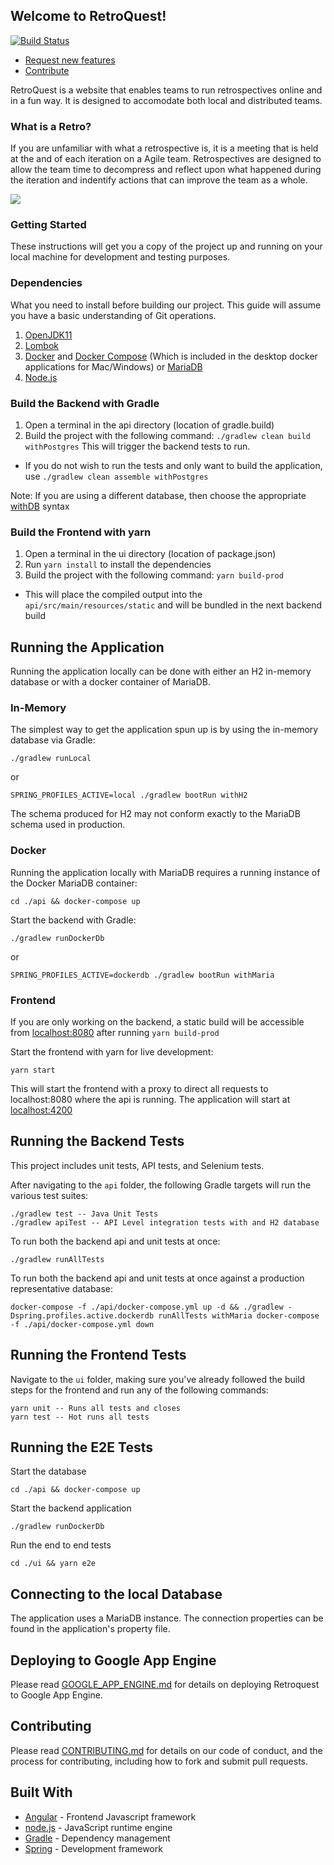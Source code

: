 
## Welcome to RetroQuest!

[![Build Status](https://secure.travis-ci.org/FordLabs/retroquest.svg?branch=develop)](http://travis-ci.org/FordLabs/retroquest)

- [Request new features](https://github.com/FordLabs/retroquest/issues)
- [Contribute](https://github.com/FordLabs/retroquest/pulls)

RetroQuest is a website that enables teams to run retrospectives online and in a fun way. It is designed to accomodate both local and distributed teams.

### What is a Retro?
If you are unfamiliar with what a retrospective is, it is a meeting that is held at the and of each iteration on a Agile team. Retrospectives are designed to allow the team time to decompress and reflect upon what happened during the iteration and indentify actions that can improve the team as a whole.

![](https://user-images.githubusercontent.com/6293337/55166030-c8ccc600-5144-11e9-9156-e44c4a565020.png)

### Getting Started
These instructions will get you a copy of the project up and running on your local machine for development and testing purposes.  

### Dependencies
What you need to install before building our project.  This guide will assume you have a basic understanding of Git operations.  

1. [OpenJDK11](https://openjdk.java.net/projects/jdk/11/)
2. [Lombok](https://projectlombok.org/)
3. [Docker](https://docs.docker.com/install/) and [Docker Compose](https://docs.docker.com/compose/install/) (Which is included in the desktop docker applications for Mac/Windows) or [MariaDB](https://mariadb.org/)
4. [Node.js](https://nodejs.org/en/)

### Build the Backend with Gradle
1. Open a terminal in the api directory (location of gradle.build)
2. Build the project with the following command: `./gradlew clean build withPostgres` This will trigger the backend tests to run.
  - If you do not wish to run the tests and only want to build the application, use `./gradlew clean assemble withPostgres`

Note: If you are using a different database, then choose the appropriate [withDB](https://github.com/rkennel/withDb) syntax

### Build the Frontend with yarn
1. Open a terminal in the ui directory (location of package.json)
2. Run `yarn install` to install the dependencies
3. Build the project with the following command: `yarn build-prod`
  - This will place the compiled output into the `api/src/main/resources/static` and will be bundled in the next backend build

## Running the Application
Running the application locally can be done with either an H2 in-memory database or with a docker container of MariaDB.

### In-Memory
The simplest way to get the application spun up is by using the in-memory database via Gradle:
```
./gradlew runLocal
```
or
```
SPRING_PROFILES_ACTIVE=local ./gradlew bootRun withH2
```

The schema produced for H2 may not conform exactly to the MariaDB schema used in production.

### Docker
Running the application locally with MariaDB requires a running instance of the Docker MariaDB container:

```
cd ./api && docker-compose up
```  

Start the backend with Gradle:  
```
./gradlew runDockerDb
```
or
```
SPRING_PROFILES_ACTIVE=dockerdb ./gradlew bootRun withMaria
```
### Frontend
If you are only working on the backend, a static build will be accessible from [localhost:8080](http://localhost:8080) after running `yarn build-prod`

Start the frontend with yarn for live development:  
```
yarn start
```

This will start the frontend with a proxy to direct all requests to localhost:8080 where the api is running. The application will start at [localhost:4200](http://localhost:4200)


## Running the Backend Tests
This project includes unit tests, API tests, and Selenium tests.

After navigating to the `api` folder, the following Gradle targets will run the various test suites:

```
./gradlew test -- Java Unit Tests
./gradlew apiTest -- API Level integration tests with and H2 database
```

To run both the backend api and unit tests at once:

```
./gradlew runAllTests
```

To run both the backend api and unit tests at once against a production representative database:

```
docker-compose -f ./api/docker-compose.yml up -d && ./gradlew -Dspring.profiles.active.dockerdb runAllTests withMaria docker-compose -f ./api/docker-compose.yml down
```

## Running the Frontend Tests
Navigate to the `ui` folder, making sure you've already followed the build steps for the frontend and run any of the following commands:

```
yarn unit -- Runs all tests and closes
yarn test -- Hot runs all tests
```

## Running the E2E Tests
Start the database
```
cd ./api && docker-compose up
```
Start the backend application
```
./gradlew runDockerDb
```
Run the end to end tests
```
cd ./ui && yarn e2e
```

## Connecting to the local Database
The application uses a MariaDB instance. The connection properties can be found in the application's property file.

## Deploying to Google App Engine
Please read [GOOGLE_APP_ENGINE.md](/docs/GOOGLE_APP_ENGINE.md) for details on deploying Retroquest to Google App Engine.

## Contributing
Please read [CONTRIBUTING.md](/docs/CONTRIBUTING.md) for details on our code of conduct, and the process for contributing, including how to fork and submit pull requests.

## Built With
* [Angular](https://angular.io/) - Frontend Javascript framework
* [node.js](https://nodejs.org/en/) - JavaScript runtime engine
* [Gradle](https://gradle.org/) - Dependency management
* [Spring](https://spring.io/) - Development framework



